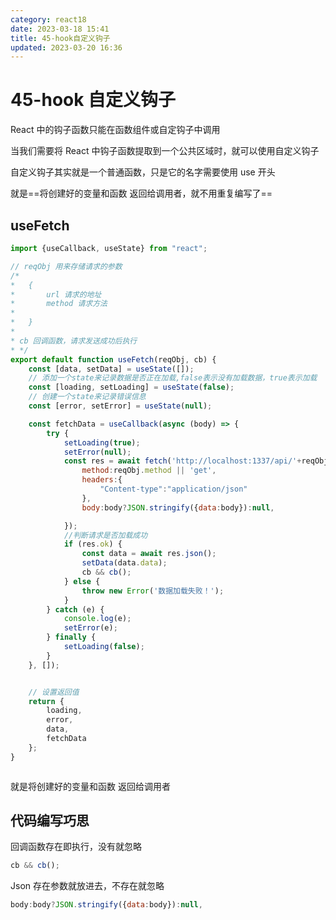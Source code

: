 ```yaml
---
category: react18
date: 2023-03-18 15:41
title: 45-hook自定义钩子
updated: 2023-03-20 16:36
---
```


# 45-hook 自定义钩子

React 中的钩子函数只能在函数组件或自定钩子中调用

当我们需要将 React 中钩子函数提取到一个公共区域时，就可以使用自定义钩子

自定义钩子其实就是一个普通函数，只是它的名字需要使用 use 开头

就是==将创建好的变量和函数 返回给调用者，就不用重复编写了==

## useFetch

```js
import {useCallback, useState} from "react";

// reqObj 用来存储请求的参数
/*
*   {
*       url 请求的地址
*       method 请求方法
*
*   }
*
* cb 回调函数，请求发送成功后执行
* */
export default function useFetch(reqObj, cb) {
    const [data, setData] = useState([]);
    // 添加一个state来记录数据是否正在加载,false表示没有加载数据，true表示加载
    const [loading, setLoading] = useState(false);
    // 创建一个state来记录错误信息
    const [error, setError] = useState(null);

    const fetchData = useCallback(async (body) => {
        try {
            setLoading(true);
            setError(null);
            const res = await fetch('http://localhost:1337/api/'+reqObj.url, {
                method:reqObj.method || 'get',
                headers:{
                    "Content-type":"application/json"
                },
                body:body?JSON.stringify({data:body}):null,

            });
            //判断请求是否加载成功
            if (res.ok) {
                const data = await res.json();
                setData(data.data);
                cb && cb();
            } else {
                throw new Error('数据加载失败！');
            }
        } catch (e) {
            console.log(e);
            setError(e);
        } finally {
            setLoading(false);
        }
    }, []);


    // 设置返回值
    return {
        loading,
        error,
        data,
        fetchData
    };
}



```

就是将创建好的变量和函数 返回给调用者

## 代码编写巧思

回调函数存在即执行，没有就忽略

```js
cb && cb();
```

Json 存在参数就放进去，不存在就忽略

```js
body:body?JSON.stringify({data:body}):null,
```